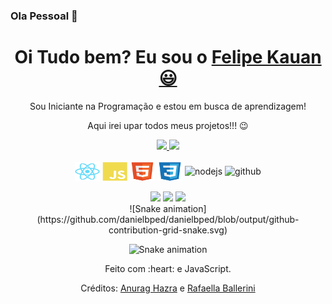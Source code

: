 ### Ola Pessoal 👋

<div>
  
  <h1 align="center">
    Oi Tudo bem? Eu sou o 
    <a href="[https:https://www.linkedin.com/in/felpszera-undefined-9b3270280/](https://www.linkedin.com/in/felpszera-undefined-9b3270280/)">Felipe Kauan 😃️</a>
  </h1>
  
  <p align="center">
    Sou Iniciante na Programação e estou em busca de aprendizagem!
      
  </p>
  
  <p align="center">
    Aqui irei upar todos meus projetos!!! 😉️
  </p>
  
</div>
<div align="center">
  <a href="https://github.com/FelipeKCS">
    <img height="150em" src="https://github-readme-stats.vercel.app/api?username=FelipeKCS&count_private=true&include_all_commits=true&show_icons=true&theme=dracula&hide_border=false&show_owner=true"/>
    <img height="150em" src="https://github-readme-stats.vercel.app/api/top-langs/?username=duribeiro&theme=dracula&hide_border=false&&layout=compact"/>
  </a>
</div>
<div align="center" valign="top"><br>
  <img align="center" alt="React" height="30" width="40" src="https://raw.githubusercontent.com/devicons/devicon/master/icons/react/react-original.svg">
  <img align="center" alt="Js" height="30" width="40" src="https://raw.githubusercontent.com/devicons/devicon/master/icons/javascript/javascript-plain.svg">
  <img align="center" alt="HTML" height="30" width="40" src="https://raw.githubusercontent.com/devicons/devicon/master/icons/html5/html5-original.svg">
  <img align="center" alt="CSS" height="30" width="40" src="https://raw.githubusercontent.com/devicons/devicon/master/icons/css3/css3-original.svg">
  <img align="center" alt="nodejs" height="30" width="40" src="https://cdn.worldvectorlogo.com/logos/nodejs-icon.svg">
  <img align="center" alt="github" height="35" width="35" src="/assets/GitHub.png">
</div><br>
<div align="center">
  <a href="https:https://www.instagram.com/felipekcs/" target="_blank"><img src="https://img.shields.io/badge/-Instagram-%23E4405F?style=for-the-badge&logo=instagram&logoColor=white" target="_blank"></a>
  <a href="https:https://www.linkedin.com/in/felpszera-undefined-9b3270280/" target="_blank"><img src="https://img.shields.io/badge/-LinkedIn-%230077B5?style=for-the-badge&logo=linkedin&logoColor=white" target="_blank"></a> 
  <a href="mailto:felipekauancsilva@gmail.com"><img src="https://img.shields.io/badge/-Gmail-%23333?style=for-the-badge&logo=gmail&logoColor=white" target="_blank"></a>
</div>

<div align="center">
  ![Snake animation](https://github.com/danielbped/danielbped/blob/output/github-contribution-grid-snake.svg) 

  ![Snake animation](https://github.com/danielbped/danielbped/blob/output/github-contribution-grid-snake.svg)

</div>

<div align="center">
  <p>Feito com :heart: e JavaScript.</p>
  <p>Créditos: <a href="https://github.com/anuraghazra/github-readme-stats">Anurag Hazra</a> e <a href="https://github.com/rafaballerini">Rafaella Ballerini</a></p>
</div>
